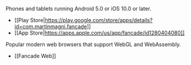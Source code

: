 Phones and tablets running Android 5.0 or iOS 10.0 or later.

* [[Play Store|https://play.google.com/store/apps/details?id=com.martinmagni.fancade]]
* [[App Store|https://apps.apple.com/us/app/fancade/id1280404080]]

Popular modern web browsers that support WebGL and WebAssembly.

* [[Fancade Web]]